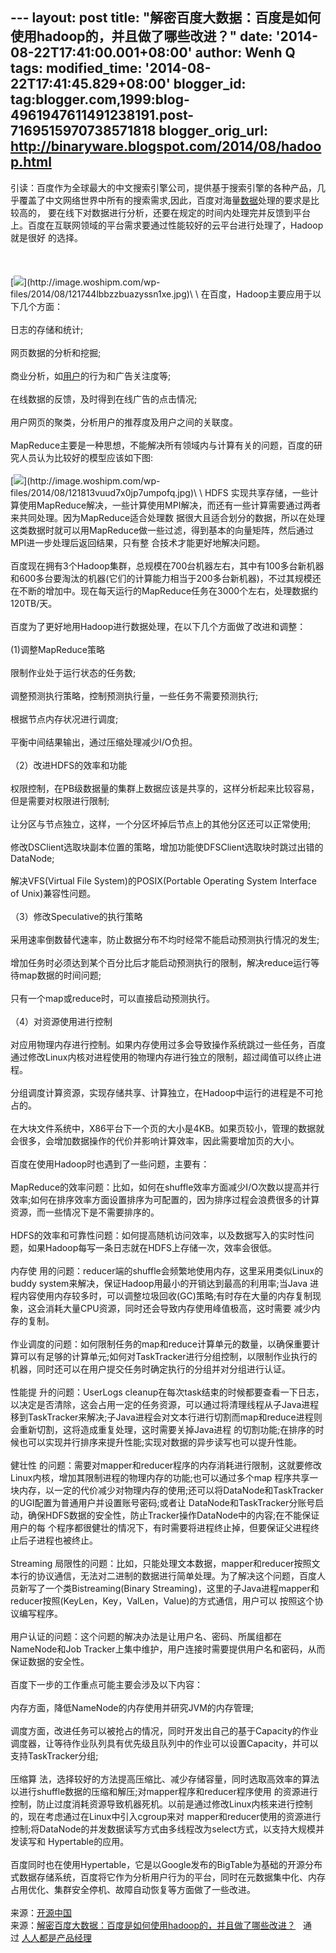 --- layout: post title:
"解密百度大数据：百度是如何使用hadoop的，并且做了哪些改进？" date:
'2014-08-22T17:41:00.001+08:00' author: Wenh Q tags: modified\_time:
'2014-08-22T17:41:45.829+08:00' blogger\_id:
tag:blogger.com,1999:blog-4961947611491238191.post-7169515970738571818
blogger\_orig\_url: http://binaryware.blogspot.com/2014/08/hadoop.html
---
引读：百度作为全球最大的中文搜索引擎公司，提供基于搜索引擎的各种产品，几乎覆盖了中文网络世界中所有的搜索需求,因此，百度对海量[数据](http://www.techxue.com/dutu/dianshangshuju/)处理的要求是比较高的，
要在线下对数据进行分析，还要在规定的时间内处理完并反馈到平台上。百度在互联网领域的平台需求要通过性能较好的云平台进行处理了，Hadoop就是很好
的选择。\
\
 \
\
[![](https://images-blogger-opensocial.googleusercontent.com/gadgets/proxy?url=http%3A%2F%2Fimage.woshipm.com%2Fwp-files%2F2014%2F08%2F121744lbbzzbuazyssn1xe-360x233.jpg&container=blogger&gadget=a&rewriteMime=image%2F*)](http://image.woshipm.com/wp-files/2014/08/121744lbbzzbuazyssn1xe.jpg)\
\
在百度，Hadoop主要应用于以下几个方面：\
\
日志的存储和统计;\
\
网页数据的分析和挖掘;\
\
商业分析，如[用户](http://techxue.com/yonghu/)的行为和广告关注度等;\
\
在线数据的反馈，及时得到在线广告的点击情况;\
\
用户网页的聚类，分析用户的推荐度及用户之间的关联度。\
\
MapReduce主要是一种思想，不能解决所有领域内与计算有关的问题，百度的研究人员认为比较好的模型应该如下图:\
\
[![](https://images-blogger-opensocial.googleusercontent.com/gadgets/proxy?url=http%3A%2F%2Fimage.woshipm.com%2Fwp-files%2F2014%2F08%2F121813vuud7x0jp7umpofq-360x199.jpg&container=blogger&gadget=a&rewriteMime=image%2F*)](http://image.woshipm.com/wp-files/2014/08/121813vuud7x0jp7umpofq.jpg)\
\
HDFS
实现共享存储，一些计算使用MapReduce解决，一些计算使用MPI解决，而还有一些计算需要通过两者来共同处理。因为MapReduce适合处理数
据很大且适合划分的数据，所以在处理这类数据时就可以用MapReduce做一些过滤，得到基本的向量矩阵，然后通过MPI进一步处理后返回结果，只有整
合技术才能更好地解决问题。\
\
百度现在拥有3个Hadoop集群，总规模在700台机器左右，其中有100多台新机器和600多台要淘汰的机器(它们的计算能力相当于200多台新机器)，不过其规模还在不断的增加中。现在每天运行的MapReduce任务在3000个左右，处理数据约120TB/天。\
\
百度为了更好地用Hadoop进行数据处理，在以下几个方面做了改进和调整：\
\
(1)调整MapReduce策略\
\
限制作业处于运行状态的任务数;\
\
调整预测执行策略，控制预测执行量，一些任务不需要预测执行;\
\
根据节点内存状况进行调度;\
\
平衡中间结果输出，通过压缩处理减少I/O负担。\
\
（2）改进HDFS的效率和功能\
\
权限控制，在PB级数据量的集群上数据应该是共享的，这样分析起来比较容易，但是需要对权限进行限制;\
\
让分区与节点独立，这样，一个分区坏掉后节点上的其他分区还可以正常使用;\
\
修改DSClient选取块副本位置的策略，增加功能使DFSClient选取块时跳过出错的DataNode;\
\
解决VFS(Virtual File System)的POSIX(Portable Operating System Interface
of Unix)兼容性问题。\
\
（3）修改Speculative的执行策略\
\
采用速率倒数替代速率，防止数据分布不均时经常不能启动预测执行情况的发生;\
\
增加任务时必须达到某个百分比后才能启动预测执行的限制，解决reduce运行等待map数据的时间问题;\
\
只有一个map或reduce时，可以直接启动预测执行。\
\
（4）对资源使用进行控制\
\
对应用物理内存进行控制。如果内存使用过多会导致操作系统跳过一些任务，百度通过修改Linux内核对进程使用的物理内存进行独立的限制，超过阈值可以终止进程。\
\
分组调度计算资源，实现存储共享、计算独立，在Hadoop中运行的进程是不可抢占的。\
\
在大块文件系统中，X86平台下一个页的大小是4KB。如果页较小，管理的数据就会很多，会增加数据操作的代价并影响计算效率，因此需要增加页的大小。\
\
百度在使用Hadoop时也遇到了一些问题，主要有：\
\
MapReduce的效率问题：比如，如何在shuffle效率方面减少I/O次数以提高并行效率;如何在排序效率方面设置排序为可配置的，因为排序过程会浪费很多的计算资源，而一些情况下是不需要排序的。\
\
HDFS的效率和可靠性问题：如何提高随机访问效率，以及数据写入的实时性问题，如果Hadoop每写一条日志就在HDFS上存储一次，效率会很低。\
\
内存使
用的问题：reducer端的shuffle会频繁地使用内存，这里采用类似Linux的buddy
system来解决，保证Hadoop用最小的开销达到最高的利用率;当Java
进程内容使用内存较多时，可以调整垃圾回收(GC)策略;有时存在大量的内存复制现象，这会消耗大量CPU资源，同时还会导致内存使用峰值极高，这时需要
减少内存的复制。\
\
作业调度的问题：如何限制任务的map和reduce计算单元的数量，以确保重要计算可以有足够的计算单元;如何对TaskTracker进行分组控制，以限制作业执行的机器，同时还可以在用户提交任务时确定执行的分组并对分组进行认证。\
\
性能提 升的问题：UserLogs
cleanup在每次task结束的时候都要查看一下日志，以决定是否清除，这会占用一定的任务资源，可以通过将清理线程从子Java进程移到TaskTracker来解决;子Java进程会对文本行进行切割而map和reduce进程则会重新切割，这将造成重复处理，这时需要关掉Java进程
的切割功能;在排序的时候也可以实现并行排序来提升性能;实现对数据的异步读写也可以提升性能。\
\
健壮性
的问题：需要对mapper和reducer程序的内存消耗进行限制，这就要修改Linux内核，增加其限制进程的物理内存的功能;也可以通过多个map
程序共享一块内存，以一定的代价减少对物理内存的使用;还可以将DataNode和TaskTracker的UGI配置为普通用户并设置账号密码;或者让
DataNode和TaskTracker分账号启动，确保HDFS数据的安全性，防止Tracker操作DataNode中的内容;在不能保证用户的每
个程序都很健壮的情况下，有时需要将进程终止掉，但要保证父进程终止后子进程也被终止。\
\
Streaming
局限性的问题：比如，只能处理文本数据，mapper和reducer按照文本行的协议通信，无法对二进制的数据进行简单处理。为了解决这个问题，百度人
员新写了一个类Bistreaming(Binary
Streaming)，这里的子Java进程mapper和reducer按照(KeyLen，Key，ValLen，Value)的方式通信，用户可以
按照这个协议编写程序。\
\
用户认证的问题：这个问题的解决办法是让用户名、密码、所属组都在NameNode和Job
Tracker上集中维护，用户连接时需要提供用户名和密码，从而保证数据的安全性。\
\
百度下一步的工作重点可能主要会涉及以下内容：\
\
内存方面，降低NameNode的内存使用并研究JVM的内存管理;\
\
调度方面，改进任务可以被抢占的情况，同时开发出自己的基于Capacity的作业调度器，让等待作业队列具有优先级且队列中的作业可以设置Capacity，并可以支持TaskTracker分组;\
\
压缩算
法，选择较好的方法提高压缩比、减少存储容量，同时选取高效率的算法以进行shuffle数据的压缩和解压;对mapper程序和reducer程序使用
的资源进行控制，防止过度消耗资源导致机器死机。以前是通过修改Linux内核来进行控制的，现在考虑通过在Linux中引入cgroup来对
mapper和reducer使用的资源进行控制;将DataNode的并发数据读写方式由多线程改为select方式，以支持大规模并发读写和
Hypertable的应用。\
\
百度同时也在使用Hypertable，它是以Google发布的BigTable为基础的开源分布式数据存储系统，百度将它作为分析用户行为的平台，同时在元数据集中化、内存占用优化、集群安全停机、故障自动恢复等方面做了一些改进。\
\
来源：[开源中国](http://www.techxue.com/techxue-8204-1.html)
\
来源：[解密百度大数据：百度是如何使用hadoop的，并且做了哪些改进？](http://www.woshipm.com/pmd/99277.html) 
 通过 [人人都是产品经理](http://www.woshipm.com/)
